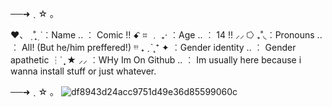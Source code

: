 ──➜ ˎ ☆ 。

♥️、  ̣ ˚ܼ ̟ ˙︰Name .. ︰ Comic !!
ꗃ ⌗ ﹒ ₊‧ ︰Age .. ︰ 14 !!
⸝⸝ ⭔ ₊˚◟︰Pronouns .. ︰ All! (But he/him preffered!)
ᵎᵎᵎ ₊ ˏˋ˛⁺ ✦ ︰Gender identity .. ︰ Gender apathetic
┆˙ ̟ ★ ⸝⸝ ︰WHy Im On Github .. ︰ Im usually here because i wanna install stuff or just whatever.

──➜ ˎ ☆ 。
![df8943d24acc9751d49e36d85599060c](https://user-images.githubusercontent.com/103528865/163025633-a92f196a-cfe9-4926-b9fe-a5ed2cf58f69.jpg)
